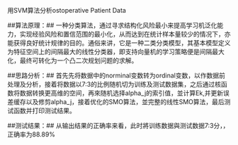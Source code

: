 用SVM算法分析ostoperative Patient Data

##算法原理：##
一种分类算法，通过寻求结构化风险最小来提高学习机泛化能力，实现经验风险和置信范围的最小化，从而达到在统计样本量较少的情况下，亦能获得良好统计规律的目的。通俗来讲，它是一种二类分类模型，其基本模型定义为特征空间上的间隔最大的线性分类器，即支持向量机的学习策略便是间隔最大化，最终可转化为一个凸二次规划问题的求解。

##思路分析：##
首先先将数据中的norminal变数转为ordinal变数，以作数据前处理及分析，接着将数据以7:3的比例随机切为训练及测试数据集，之后通过核函数将数据转换更高维的空间，再來随机选择alpha_j的索引值，並计算Ek,并更新误差缓存以及修剪alpha_j，接着优化的SMO算法，並完整的线性SMO算法，最后测试函数并打印测试结果。

##测试结果：##
从输出结果的正确率来看，此时將训练数据與测试数据7:3分，，正确率为88.89%
